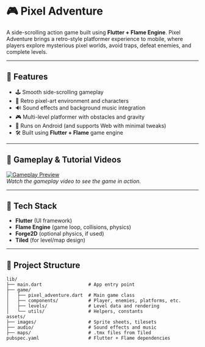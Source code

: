 # 🎮 Pixel Adventure

A side-scrolling action game built using **Flutter + Flame Engine**. Pixel Adventure brings a retro-style platformer experience to mobile, where players explore mysterious pixel worlds, avoid traps, defeat enemies, and complete levels.

---

## 🚀 Features

- 🕹️ Smooth side-scrolling gameplay  
- 🎨 Retro pixel-art environment and characters  
- 🔊 Sound effects and background music integration  
- 🎮 Multi-level platformer with obstacles and gravity  
- 📱 Runs on Android (and supports Web with minimal tweaks)  
- 🛠️ Built using **Flutter + Flame** game engine  

---

## 🎥 Gameplay & Tutorial Videos

[![Gameplay Preview](https://img.youtube.com/vi/TF9MuiRYFJM/0.jpg)](https://youtu.be/TF9MuiRYFJM)  
*Watch the gameplay video to see the game in action.*


---

## 🧠 Tech Stack

- **Flutter** (UI framework)  
- **Flame Engine** (game loop, collisions, physics)  
- **Forge2D** (optional physics, if used)  
- **Tiled** (for level/map design)  

---

## 📁 Project Structure

```plaintext
lib/
├── main.dart                 # App entry point
├── game/
│   ├── pixel_adventure.dart  # Main game class
│   ├── components/           # Player, enemies, platforms, etc.
│   ├── levels/               # Level data and rendering
│   └── utils/                # Helpers, constants
assets/
├── images/                   # Sprite sheets, tilesets
├── audio/                    # Sound effects and music
├── maps/                     # .tmx files from Tiled
pubspec.yaml                  # Flutter + Flame dependencies
